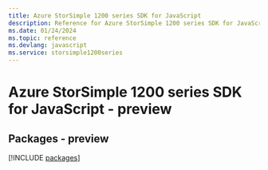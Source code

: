 ```yaml
---
title: Azure StorSimple 1200 series SDK for JavaScript
description: Reference for Azure StorSimple 1200 series SDK for JavaScript
ms.date: 01/24/2024
ms.topic: reference
ms.devlang: javascript
ms.service: storsimple1200series
---
```

# Azure StorSimple 1200 series SDK for JavaScript - preview
## Packages - preview
[!INCLUDE [packages](storsimple-1200-series-index.md)]